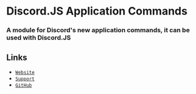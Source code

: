 # Discord.JS Application Commands

### A module for Discord's new application commands, it can be used with Discord.JS

## Links

-   [`Website`](https://emirhan77.gitbook.io/discord-application-commands/)
-   [`Support`](https://discord.gg/abShf5ta3c)
-   [`GitHub`](https://github.com/deliever42/djs-application-commands)
